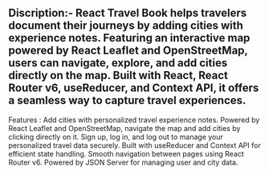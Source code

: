 Discription:-
React Travel Book helps travelers document their journeys by adding cities with experience notes. Featuring an interactive map powered by React Leaflet and OpenStreetMap, users can navigate, explore, and add cities directly on the map. Built with React, React Router v6, useReducer, and Context API, it offers a seamless way to capture travel experiences.
--------------------
Features :
Add cities with personalized travel experience notes.
Powered by React Leaflet and OpenStreetMap, navigate the map and add cities by clicking directly on it.
Sign up, log in, and log out to manage your personalized travel data securely.
Built with useReducer and Context API for efficient state handling.
Smooth navigation between pages using React Router v6.
Powered by JSON Server for managing user and city data.

